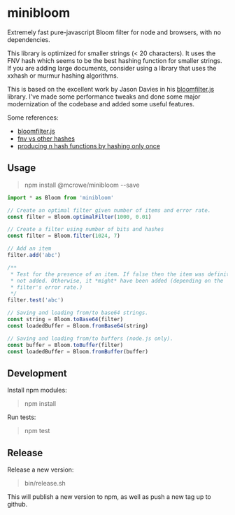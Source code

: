 # minibloom

Extremely fast pure-javascript Bloom filter for node and browsers, with no dependencies.

This library is optimized for smaller strings (< 20 characters). It uses the FNV hash which seems to be the best hashing function for smaller strings. If you are adding large documents, consider using a library that uses the xxhash or murmur hashing algorithms.

This is based on the excellent work by Jason Davies in his [bloomfilter.js](https://github.com/jasondavies/bloomfilter.js) library. I've made some performance tweaks and done some major modernization of the codebase and added some useful features.

Some references:

- [bloomfilter.js](https://github.com/jasondavies/bloomfilter.js)
- [fnv vs other hashes](https://aras-p.info/blog/2016/08/02/Hash-Functions-all-the-way-down/)
- [producing n hash functions by hashing only once](http://willwhim.wpengine.com/2011/09/03/producing-n-hash-functions-by-hashing-only-once/)

## Usage

> npm install @mcrowe/minibloom --save

```js
import * as Bloom from 'minibloom'

// Create an optimal filter given number of items and error rate.
const filter = Bloom.optimalFilter(1000, 0.01)

// Create a filter using number of bits and hashes
const filter = Bloom.filter(1024, 7)

// Add an item
filter.add('abc')

/**
 * Test for the presence of an item. If false then the item was definitely
 * not added. Otherwise, it *might* have been added (depending on the
 * filter's error rate.)
 */
filter.test('abc')

// Saving and loading from/to base64 strings.
const string = Bloom.toBase64(filter)
const loadedBuffer = Bloom.fromBase64(string)

// Saving and loading from/to buffers (node.js only).
const buffer = Bloom.toBuffer(filter)
const loadedBuffer = Bloom.fromBuffer(buffer)

```

## Development

Install npm modules:

> npm install

Run tests:

> npm test

## Release

Release a new version:

> bin/release.sh

This will publish a new version to npm, as well as push a new tag up to github.
